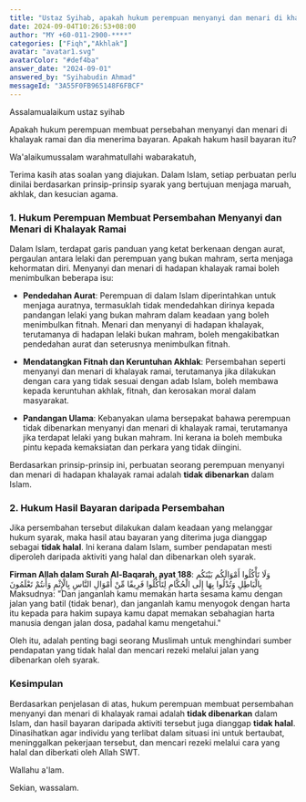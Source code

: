 ```yaml
---
title: "Ustaz Syihab, apakah hukum perempuan menyanyi dan menari di khalayak ramai dengan upah?"
date: 2024-09-04T10:26:53+08:00
author: "MY +60-011-2900-****"
categories: ["Fiqh","Akhlak"]
avatar: "avatar1.svg"
avatarColor: "#def4ba"
answer_date: "2024-09-01"
answered_by: "Syihabudin Ahmad"
messageId: "3A55F0FB965148F6FBCF"
---
```


Assalamualaikum ustaz syihab 

Apakah hukum  perempuan membuat persebahan menyanyi dan menari di khalayak ramai dan dia menerima bayaran. Apakah hakum hasil bayaran itu?

<!--more-->

Wa'alaikumussalam warahmatullahi wabarakatuh,

Terima kasih atas soalan yang diajukan. Dalam Islam, setiap perbuatan perlu dinilai berdasarkan prinsip-prinsip syarak yang bertujuan menjaga maruah, akhlak, dan kesucian agama.

### 1. Hukum Perempuan Membuat Persembahan Menyanyi dan Menari di Khalayak Ramai

Dalam Islam, terdapat garis panduan yang ketat berkenaan dengan aurat, pergaulan antara lelaki dan perempuan yang bukan mahram, serta menjaga kehormatan diri. Menyanyi dan menari di hadapan khalayak ramai boleh menimbulkan beberapa isu:

- **Pendedahan Aurat**: Perempuan di dalam Islam diperintahkan untuk menjaga auratnya, termasuklah tidak mendedahkan dirinya kepada pandangan lelaki yang bukan mahram dalam keadaan yang boleh menimbulkan fitnah. Menari dan menyanyi di hadapan khalayak, terutamanya di hadapan lelaki bukan mahram, boleh mengakibatkan pendedahan aurat dan seterusnya menimbulkan fitnah.

- **Mendatangkan Fitnah dan Keruntuhan Akhlak**: Persembahan seperti menyanyi dan menari di khalayak ramai, terutamanya jika dilakukan dengan cara yang tidak sesuai dengan adab Islam, boleh membawa kepada keruntuhan akhlak, fitnah, dan kerosakan moral dalam masyarakat. 

- **Pandangan Ulama**: Kebanyakan ulama bersepakat bahawa perempuan tidak dibenarkan menyanyi dan menari di khalayak ramai, terutamanya jika terdapat lelaki yang bukan mahram. Ini kerana ia boleh membuka pintu kepada kemaksiatan dan perkara yang tidak diingini.

Berdasarkan prinsip-prinsip ini, perbuatan seorang perempuan menyanyi dan menari di hadapan khalayak ramai adalah **tidak dibenarkan** dalam Islam.

### 2. Hukum Hasil Bayaran daripada Persembahan

Jika persembahan tersebut dilakukan dalam keadaan yang melanggar hukum syarak, maka hasil atau bayaran yang diterima juga dianggap sebagai **tidak halal**. Ini kerana dalam Islam, sumber pendapatan mesti diperoleh daripada aktiviti yang halal dan dibenarkan oleh syarak.

**Firman Allah dalam Surah Al-Baqarah, ayat 188**:
وَلَا تَأْكُلُوا أَمْوَالَكُم بَيْنَكُم بِالْبَاطِلِ وَتُدْلُوا بِهَا إِلَى الْحُكَّامِ لِتَأْكُلُوا فَرِيقًا مِّنْ أَمْوَالِ النَّاسِ بِالْإِثْمِ وَأَنتُمْ تَعْلَمُونَ
Maksudnya: "Dan janganlah kamu memakan harta sesama kamu dengan jalan yang batil (tidak benar), dan janganlah kamu menyogok dengan harta itu kepada para hakim supaya kamu dapat memakan sebahagian harta manusia dengan jalan dosa, padahal kamu mengetahui."

Oleh itu, adalah penting bagi seorang Muslimah untuk menghindari sumber pendapatan yang tidak halal dan mencari rezeki melalui jalan yang dibenarkan oleh syarak.

### Kesimpulan

Berdasarkan penjelasan di atas, hukum perempuan membuat persembahan menyanyi dan menari di khalayak ramai adalah **tidak dibenarkan** dalam Islam, dan hasil bayaran daripada aktiviti tersebut juga dianggap **tidak halal**. Dinasihatkan agar individu yang terlibat dalam situasi ini untuk bertaubat, meninggalkan pekerjaan tersebut, dan mencari rezeki melalui cara yang halal dan diberkati oleh Allah SWT.

Wallahu a'lam.

Sekian, wassalam.

